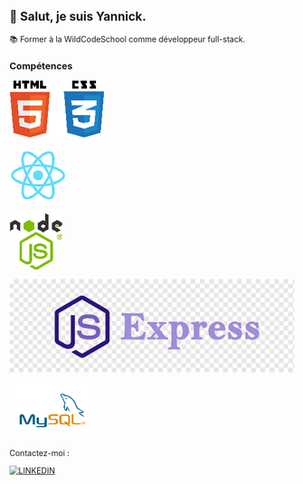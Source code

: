 <h2>👋 Salut, je suis Yannick.</h2>

📚 Former à la WildCodeSchool comme développeur full-stack.

<h3> Compétences </h3>

![HTML](./images/html_css_2.png)

![React](./images/react_2.png)

![NODEJS](./images/node_2.png)

![Express](./images/express_2.png)

![MYSQL](./images/mysql_2.png)

Contactez-moi :

[![LINKEDIN](https://camo.githubusercontent.com/8bb7c1de40aadb0d8eede2add7716932344b30235088d239831fe0e884de8f82/68747470733a2f2f696d672e736869656c64732e696f2f62616467652f6c696e6b6564696e2532302d2532333030373742352e7376673f267374796c653d666f722d7468652d6261646765266c6f676f3d6c696e6b6564696e266c6f676f436f6c6f723d7768697465)](https://www.linkedin.com/in/yannick-cousin/)

<!--
**yannick-cousin/yannick-cousin** is a ✨ _special_ ✨ repository because its `README.md` (this file) appears on your GitHub profile.

Here are some ideas to get you started:

- 🔭 I’m currently working on ...
- 🌱 I’m currently learning ...
- 👯 I’m looking to collaborate on ...
- 🤔 I’m looking for help with ...
- 💬 Ask me about ...
- 📫 How to reach me: ...
- 😄 Pronouns: ...
- ⚡ Fun fact: ...
-->
